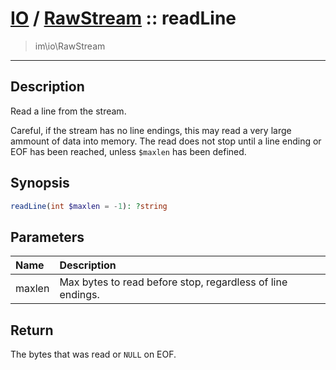 # [IO](IO.md) / [RawStream](IO-RawStream.md) :: readLine
 > im\io\RawStream
____

## Description
Read a line from the stream.

Careful, if the stream has no line endings,
this may read a very large ammount of data into memory.
The read does not stop until a line ending or EOF
has been reached, unless `$maxlen` has been defined.

## Synopsis
```php
readLine(int $maxlen = -1): ?string
```

## Parameters
| Name | Description |
| :--- | :---------- |
| maxlen | Max bytes to read before stop, regardless of line endings. |

## Return
The bytes that was read or `NULL` on EOF.
